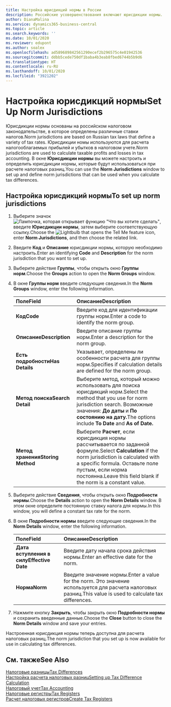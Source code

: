 ```yaml
---
title: Настройка юрисдикций нормы в России
description: Российские усовершенствования включают юрисдикции нормы.
author: DianaMalina
ms.service: dynamics365-business-central
ms.topic: article
ms.search.keywords: ''
ms.date: 10/01/2020
ms.reviewer: edupont
ms.author: soalex
ms.openlocfilehash: ad589689842561290ecef2b296575c4e01942536
ms.sourcegitcommit: ddbb5cede750df1baba4b3eab8fbed6744b5b9d6
ms.translationtype: HT
ms.contentlocale: ru-RU
ms.lasthandoff: 10/01/2020
ms.locfileid: "3921202"
---
```

# <a name="set-up-norm-jurisdictions"></a><span data-ttu-id="af869-103">Настройка юрисдикций нормы</span><span class="sxs-lookup"><span data-stu-id="af869-103">Set Up Norm Jurisdictions</span></span>

<span data-ttu-id="af869-104">Юрисдикции нормы основаны на российском налоговом законодательстве, в которое определены различные ставки налогов.</span><span class="sxs-lookup"><span data-stu-id="af869-104">Norm jurisdictions are based on Russian tax laws that define a variety of tax rates.</span></span> <span data-ttu-id="af869-105">Юрисдикции номы используются для расчета налогооблагаемых прибылей и убытков в налоговом учете.</span><span class="sxs-lookup"><span data-stu-id="af869-105">Norm jurisdictions are used to calculate taxable profits and losses in tax accounting.</span></span> <span data-ttu-id="af869-106">В окне **Юрисдикции нормы** вы можете настроить и определить юрисдикции нормы, которые будут использоваться при расчете налоговых разниц.</span><span class="sxs-lookup"><span data-stu-id="af869-106">You can use the **Norm Jurisdictions** window to set up and define norm jurisdictions that can be used when you calculate tax differences.</span></span>

## <a name="to-set-up-norm-jurisdictions"></a><span data-ttu-id="af869-107">Настройка юрисдикций нормы</span><span class="sxs-lookup"><span data-stu-id="af869-107">To set up norm jurisdictions</span></span>

1. <span data-ttu-id="af869-108">Выберите значок ![Лампочка, которая открывает функцию "Что вы хотите сделать"](../../media/ui-search/search_small.png "Что вы хотите сделать"), введите **Юрисдикции нормы**, затем выберите соответствующую ссылку.</span><span class="sxs-lookup"><span data-stu-id="af869-108">Choose the ![Lightbulb that opens the Tell Me feature](../../media/ui-search/search_small.png "Tell me what you want to do") icon, enter **Norm Jurisdictions**, and then choose the related link.</span></span>

2. <span data-ttu-id="af869-109">Введите **Код** и **Описание** юрисдикции нормы, которую необходимо настроить.</span><span class="sxs-lookup"><span data-stu-id="af869-109">Enter an identifying **Code** and **Description** for the norm jurisdiction that you want to set up.</span></span>

3. <span data-ttu-id="af869-110">Выберите действие **Группы**, чтобы открыть окно **Группы норм**.</span><span class="sxs-lookup"><span data-stu-id="af869-110">Choose the **Groups** action to open the **Norm Groups** window.</span></span>

4. <span data-ttu-id="af869-111">В окне **Группы норм** введите следующие сведения.</span><span class="sxs-lookup"><span data-stu-id="af869-111">In the **Norm Groups** window, enter the following information.</span></span>

   | <span data-ttu-id="af869-112">Поле</span><span class="sxs-lookup"><span data-stu-id="af869-112">Field</span></span>              | <span data-ttu-id="af869-113">Описание</span><span class="sxs-lookup"><span data-stu-id="af869-113">Description</span></span>                                                  |
   | :----------------- | :----------------------------------------------------------- |
   | <span data-ttu-id="af869-114">**Код**</span><span class="sxs-lookup"><span data-stu-id="af869-114">**Code**</span></span>           | <span data-ttu-id="af869-115">Введите код для идентификации группы норм.</span><span class="sxs-lookup"><span data-stu-id="af869-115">Enter a code to identify the norm group.</span></span>                     |
   | <span data-ttu-id="af869-116">**Описание**</span><span class="sxs-lookup"><span data-stu-id="af869-116">**Description**</span></span>    | <span data-ttu-id="af869-117">Введите описание группы норм.</span><span class="sxs-lookup"><span data-stu-id="af869-117">Enter a description for the norm group.</span></span>                      |
   | <span data-ttu-id="af869-118">**Есть подробности**</span><span class="sxs-lookup"><span data-stu-id="af869-118">**Has Details**</span></span>    | <span data-ttu-id="af869-119">Указывает, определены ли особенности расчета для группы норм.</span><span class="sxs-lookup"><span data-stu-id="af869-119">Specifies if calculation details are defined for the norm group.</span></span> |
   | <span data-ttu-id="af869-120">**Метод поиска**</span><span class="sxs-lookup"><span data-stu-id="af869-120">**Search Detail**</span></span>  | <span data-ttu-id="af869-121">Выберите метод, который можно использовать для поиска юрисдикций норм.</span><span class="sxs-lookup"><span data-stu-id="af869-121">Select the method that you use for norm jurisdiction search.</span></span> <span data-ttu-id="af869-122">Возможные значения: **До даты** и **По состоянию на дату.**</span><span class="sxs-lookup"><span data-stu-id="af869-122">The options include **To Date** and **As of Date.**</span></span> |
   | <span data-ttu-id="af869-123">**Метод хранения**</span><span class="sxs-lookup"><span data-stu-id="af869-123">**Storing Method**</span></span> | <span data-ttu-id="af869-124">Выберите **Расчет**, если юрисдикция нормы рассчитывается по заданной формуле.</span><span class="sxs-lookup"><span data-stu-id="af869-124">Select **Calculation** if the norm jurisdiction is calculated with a specific formula.</span></span> <span data-ttu-id="af869-125">Оставьте поле пустым, если норма постоянна.</span><span class="sxs-lookup"><span data-stu-id="af869-125">Leave this field blank if the norm is a constant value.</span></span> |

5. <span data-ttu-id="af869-126">Выберите действие **Сведения**, чтобы открыть окно **Подробности нормы**.</span><span class="sxs-lookup"><span data-stu-id="af869-126">Choose the **Details** action to open the **Norm Details** window.</span></span> <span data-ttu-id="af869-127">В этом окне определите постоянную ставку налога для нормы.</span><span class="sxs-lookup"><span data-stu-id="af869-127">In this window, you will define a constant tax rate for the norm.</span></span>

6. <span data-ttu-id="af869-128">В окне **Подробности нормы** введите следующие сведения.</span><span class="sxs-lookup"><span data-stu-id="af869-128">In the **Norm Details** window, enter the following information.</span></span>

   | <span data-ttu-id="af869-129">Поле</span><span class="sxs-lookup"><span data-stu-id="af869-129">Field</span></span>              | <span data-ttu-id="af869-130">Описание</span><span class="sxs-lookup"><span data-stu-id="af869-130">Description</span></span>                                                  |
   | :----------------- | :----------------------------------------------------------- |
   | <span data-ttu-id="af869-131">**Дата вступления в силу**</span><span class="sxs-lookup"><span data-stu-id="af869-131">**Effective Date**</span></span> | <span data-ttu-id="af869-132">Введите дату начала срока действия нормы.</span><span class="sxs-lookup"><span data-stu-id="af869-132">Enter an effective date for the norm.</span></span>                        |
   | <span data-ttu-id="af869-133">**Норма**</span><span class="sxs-lookup"><span data-stu-id="af869-133">**Norm**</span></span>           | <span data-ttu-id="af869-134">Введите значение нормы.</span><span class="sxs-lookup"><span data-stu-id="af869-134">Enter a value for the norm.</span></span> <span data-ttu-id="af869-135">Это значение используется для расчета налоговых разниц.</span><span class="sxs-lookup"><span data-stu-id="af869-135">This value is used to calculate tax differences.</span></span> |

7. <span data-ttu-id="af869-136">Нажмите кнопку **Закрыть**, чтобы закрыть окно **Подробности нормы** и сохранить введенные данные.</span><span class="sxs-lookup"><span data-stu-id="af869-136">Choose the **Close** button to close the **Norm Details** window and save your entries.</span></span>

<span data-ttu-id="af869-137">Настроенная юрисдикция нормы теперь доступна для расчета налоговых разниц.</span><span class="sxs-lookup"><span data-stu-id="af869-137">The norm jurisdiction that you set up is now available for use in calculating tax differences.</span></span>

## <a name="see-also"></a><span data-ttu-id="af869-138">См. также</span><span class="sxs-lookup"><span data-stu-id="af869-138">See Also</span></span>

[<span data-ttu-id="af869-139">Налоговые разницы</span><span class="sxs-lookup"><span data-stu-id="af869-139">Tax Differences</span></span>](Tax-Differences.md)  
[<span data-ttu-id="af869-140">Настройка расчета налоговых разниц</span><span class="sxs-lookup"><span data-stu-id="af869-140">Setting up Tax Difference Calculation</span></span>](Setting-up-Tax-Difference-Calculation.md)  
[<span data-ttu-id="af869-141">Налоговый учет</span><span class="sxs-lookup"><span data-stu-id="af869-141">Tax Accounting</span></span>](Tax-Accounting.md)  
[<span data-ttu-id="af869-142">Налоговые регистры</span><span class="sxs-lookup"><span data-stu-id="af869-142">Tax Registers</span></span>](Tax-Registers.md)  
[<span data-ttu-id="af869-143">Расчет налоговых регистров</span><span class="sxs-lookup"><span data-stu-id="af869-143">Create Tax Registers</span></span>](How-to-Create-Tax-Registers.md)  
